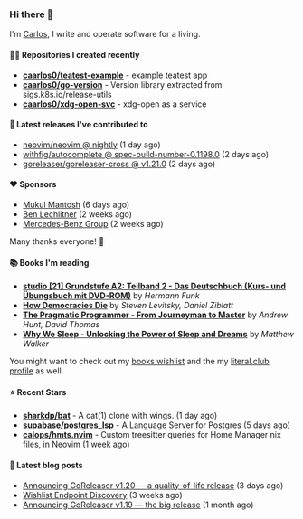 ### Hi there 👋

I'm [Carlos](https://caarlos0.dev), I write and operate software for a living.

#### 👨‍💻 Repositories I created recently
- **[caarlos0/teatest-example](https://github.com/caarlos0/teatest-example)** - example teatest app
- **[caarlos0/go-version](https://github.com/caarlos0/go-version)** - Version library extracted from sigs.k8s.io/release-utils
- **[caarlos0/xdg-open-svc](https://github.com/caarlos0/xdg-open-svc)** - xdg-open as a service

#### 🚀 Latest releases I've contributed to


- [neovim/neovim @ nightly](https://github.com/neovim/neovim/releases/tag/nightly) (1 day ago)
- [withfig/autocomplete @ spec-build-number-0.1198.0](https://github.com/withfig/autocomplete/releases/tag/spec-build-number-0.1198.0) (2 days ago)
- [goreleaser/goreleaser-cross @ v1.21.0](https://github.com/goreleaser/goreleaser-cross/releases/tag/v1.21.0) (2 days ago)

#### ❤️ Sponsors
- [Mukul Mantosh](https://github.com/mukulmantosh) (6 days ago)
- [Ben Lechlitner](https://github.com/asphaltbuffet) (2 weeks ago)
- [Mercedes-Benz Group](https://github.com/mercedes-benz) (2 weeks ago)

Many thanks everyone! 🙏

#### 📚 Books I'm reading
- **[studio [21] Grundstufe A2: Teilband 2 - Das Deutschbuch (Kurs- und Übungsbuch mit DVD-ROM)](https://literal.club/caarlos0/book/hermann-funk-studio-21-grundstufe-a2-teilband-2-das-deutschbuch-kurs-und-ubungsbuch-mit-dvd-rom-9zuoy)** by _Hermann Funk_
- **[How Democracies Die](https://literal.club/caarlos0/book/how-democracies-die-5395k)** by _Steven Levitsky, Daniel Ziblatt_
- **[The Pragmatic Programmer - From Journeyman to Master](https://literal.club/caarlos0/book/andrew-hunt-david-thomas-the-pragmatic-programmer-7eoqj)** by _Andrew Hunt, David Thomas_
- **[Why We Sleep - Unlocking the Power of Sleep and Dreams](https://literal.club/caarlos0/book/why-we-sleep-nq5c9)** by _Matthew Walker_

You might want to check out my [books
wishlist](https://www.amazon.com.br/hz/wishlist/ls/EB8P7VS717SV) and the my
[literal.club profile](https://literal.club/caarlos0) as well.

#### ⭐ Recent Stars
- **[sharkdp/bat](https://github.com/sharkdp/bat)** - A cat(1) clone with wings. (1 day ago)
- **[supabase/postgres_lsp](https://github.com/supabase/postgres_lsp)** - A Language Server for Postgres (5 days ago)
- **[calops/hmts.nvim](https://github.com/calops/hmts.nvim)** - Custom treesitter queries for Home Manager nix files, in Neovim (1 week ago)

#### 📄 Latest blog posts
- [Announcing GoReleaser v1.20 — a quality-of-life release](https://carlosbecker.com/posts/goreleaser-v1.20/) (3 days ago)
- [Wishlist Endpoint Discovery](https://carlosbecker.com/posts/wishlist-sd/) (3 weeks ago)
- [Announcing GoReleaser v1.19 — the big release](https://carlosbecker.com/posts/goreleaser-v1.19/) (1 month ago)
